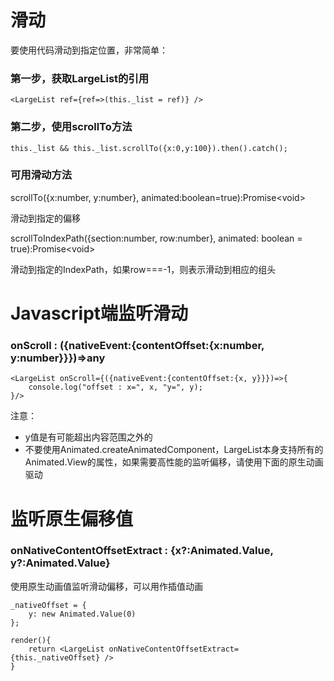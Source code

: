# 滑动

要使用代码滑动到指定位置，非常简单：

### 第一步，获取LargeList的引用
```$js
<LargeList ref={ref=>(this._list = ref)} />
```

### 第二步，使用scrollTo方法
```$js
this._list && this._list.scrollTo({x:0,y:100}).then().catch();
```
### 可用滑动方法
scrollTo({x:number, y:number}, animated:boolean=true):Promise&lt;void>

滑动到指定的偏移

scrollToIndexPath({section:number, row:number}, animated: boolean = true):Promise&lt;void>

滑动到指定的IndexPath，如果row===-1，则表示滑动到相应的组头

<!--scroll({x:number, y:number}, animated:boolean=true):Promise&lt;void>-->

<!--在当前位置上滑动指定的偏移，请注意scroll参数是偏移值，scrollTo是目标值-->

<!--scrollToBegin(animated:boolean=true):Promise&lt;void>-->

<!--滑动到{x:0,y:0}的位置-->

<!--scrollToEnd(animated: boolean = true):Promise&lt;void>-->

<!--滑动到最右下角位置-->


# Javascript端监听滑动

### onScroll : ({nativeEvent:{contentOffset:{x:number, y:number}}})=>any

```$js
<LargeList onScroll={({nativeEvent:{contentOffset:{x, y}}})=>{
    console.log("offset : x=", x, "y=", y);
}/>
```

注意：

* y值是有可能超出内容范围之外的
* 不要使用Animated.createAnimatedComponent，LargeList本身支持所有的Animated.View的属性，如果需要高性能的监听偏移，请使用下面的原生动画驱动

# 监听原生偏移值

### onNativeContentOffsetExtract : {x?&#58;Animated.Value, y?&#58;Animated.Value}

使用原生动画值监听滑动偏移，可以用作插值动画

```$js
_nativeOffset = {
    y: new Animated.Value(0)
};

render(){
    return <LargeList onNativeContentOffsetExtract={this._nativeOffset} />
}

```






